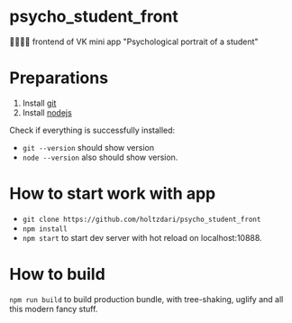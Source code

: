 # psycho_student_front
:man_student::woman_student: frontend of VK mini app "Psychological portrait of a student"

# Preparations
1. Install [git](https://git-scm.com/)
2. Install [nodejs](https://nodejs.org)

Check if everything is successfully installed:
- `git --version` should show version
- `node --version` also should show version.

# How to start work with app
 - `git clone https://github.com/holtzdari/psycho_student_front`
 - `npm install`
 - `npm start` to start dev server with hot reload on localhost:10888.
# How to build
`npm run build` to build production bundle, with tree-shaking, uglify and all this modern fancy stuff.
